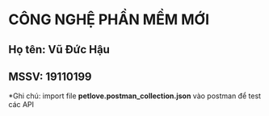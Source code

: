 # CÔNG NGHỆ PHẦN MỀM MỚI
## Họ tên: Vũ Đức Hậu
## MSSV: 19110199
*Ghi chú: import file **petlove.postman_collection.json** vào postman để test các API
